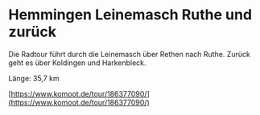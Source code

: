<!-- Farbe: '#00ff00' -->

# Hemmingen Leinemasch Ruthe und zurück

Die Radtour führt durch die Leinemasch über Rethen nach Ruthe. Zurück geht es über Koldingen und Harkenbleck.

Länge: 35,7 km

[https://www.komoot.de/tour/186377090/](https://www.komoot.de/tour/186377090/)
